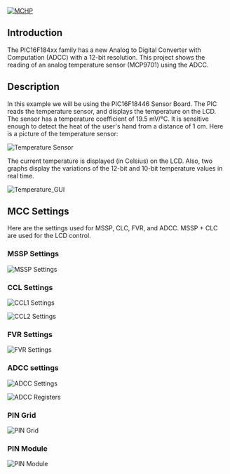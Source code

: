 <div id="readme" class="Box-body readme blob js-code-block-container">
  <article class="markdown-body entry-content p-3 p-md-6" itemprop="text"><p><a href="https://www.microchip.com" rel="nofollow"><img src="https://camo.githubusercontent.com/5fb5505f69a28ff407841612dfe2b7004f210594/68747470733a2f2f636c6475702e636f6d2f553071684c7742696a462e706e67" alt="MCHP" data-canonical-src="https://cldup.com/U0qhLwBijF.png" style="max-width:100%;"></a></p>


# Introduction
The PIC16F184xx family has a new Analog to Digital Converter with Computation (ADCC) with a 12-bit resolution. This project shows the reading of an analog temperature sensor (MCP9701) using the ADCC.

# Description
In this example we will be using the PIC16F18446 Sensor Board. The PIC reads the temperature sensor, and displays the temperature on the LCD. The sensor has a temperature coefficient of 19.5 mV/°C. It is sensitive enough to detect the heat of the user's hand from a distance of 1 cm. Here is a picture of the temperature sensor:

![Temperature Sensor](image/Temperature_Sensor.jpg)

The current temperature is displayed (in Celsius) on the LCD. Also, two graphs display the variations of the 12-bit and 10-bit temperature values in real time.

![Temperature_GUI](image/Temperature_GUI.jpg)

# MCC Settings

Here are the settings used for MSSP, CLC, FVR, and ADCC. MSSP + CLC are used for the LCD control.
### MSSP Settings
![MSSP Settings](image/MSSP1.png)

### CCL Settings
![CCL1 Settings](image/CLC1.png)

![CCL2 Settings](image/CLC2.png)

### FVR Settings
![FVR Settings](image/VREF.png)

### ADCC settings
![ADCC Settings](image/ADCC.png)

![ADCC Registers](image/ADCC_Registers.png)

### PIN Grid
![PIN Grid](image/PIN_Grid.png)

### PIN Module
![PIN Module](image/PIN_Module.png)
